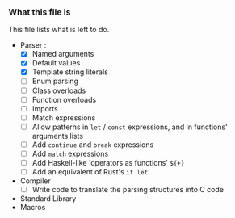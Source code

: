 ### What this file is
This file lists what is left to do.
- Parser :
  - [x] Named arguments
  - [x] Default values
  - [x] Template string literals
  - [ ] Enum parsing
  - [ ] Class overloads
  - [ ] Function overloads
  - [ ] Imports
  - [ ] Match expressions
  - [ ] Allow patterns in `let` / `const` expressions, and in functions' arguments lists
  - [ ] Add `continue` and `break` expressions
  - [ ] Add `match` expressions
  - [ ] Add Haskell-like 'operators as functions' `${+}`
  - [ ] Add an equivalent of Rust's `if let`
- Compiler
  - [ ] Write code to translate the parsing structures into C code
- Standard Library
- Macros
